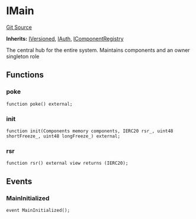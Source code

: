 # IMain
[Git Source](https://github.com/larrythecucumber321/protocol/blob/0e60393685a4ae7994ac986273cdfa4cf9c069ed/contracts/interfaces/IMain.sol)

**Inherits:**
[IVersioned](/tools/docgen/src/contracts/interfaces/IVersioned.sol/interface.IVersioned.md), [IAuth](/tools/docgen/src/contracts/interfaces/IMain.sol/interface.IAuth.md), [IComponentRegistry](/tools/docgen/src/contracts/interfaces/IMain.sol/interface.IComponentRegistry.md)

The central hub for the entire system. Maintains components and an owner singleton role


## Functions
### poke


```solidity
function poke() external;
```

### init


```solidity
function init(Components memory components, IERC20 rsr_, uint48 shortFreeze_, uint48 longFreeze_) external;
```

### rsr


```solidity
function rsr() external view returns (IERC20);
```

## Events
### MainInitialized

```solidity
event MainInitialized();
```

